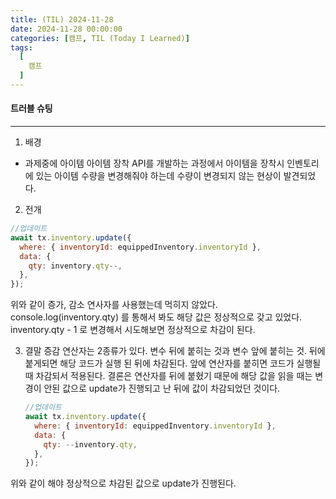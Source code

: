 ```yaml
---
title: (TIL) 2024-11-28
date: 2024-11-28 00:00:00
categories: [캠프, TIL (Today I Learned)]
tags:
  [
    캠프
  ]
---
```


#### 트러블 슈팅
---

1. 배경 
  - 과제중에 아이템 아이템 장착 API를 개발하는 과정에서 아이템을 장착시 인벤토리에 있는 아이템 수량을 변경해줘야 하는데 수량이 변경되지 않는 현상이 발견되었다.  
      
2. 전개

  ```javascript
  //업데이트
  await tx.inventory.update({
    where: { inventoryId: equippedInventory.inventoryId },
    data: {
      qty: inventory.qty--,
    },
  });
  ```

  위와 같이 증가, 감소 연사자를 사용했는데 먹히지 않았다. console.log(inventory.qty) 를 통해서 봐도 해당 값은 정상적으로 갖고 있었다. inventory.qty - 1 로 변경해서 시도해보면 정상적으로 차감이 된다.

3. 결말
  증감 연산자는 2종류가 있다. 변수 뒤에 붙히는 것과 변수 앞에 붙히는 것. 뒤에 붙게되면 해당 코드가 실행 된 뒤에 차감된다. 앞에 연산자를 붙히면 코드가 실행될때 차감되서 적용된다. 결론은 연산자를 뒤에 붙혔기 때문에 해당 값을 읽을 때는 변경이 안된 값으로 update가 진행되고 난 뒤에 값이 차감되었던 것이다. 

    ```javascript
    //업데이트
    await tx.inventory.update({
      where: { inventoryId: equippedInventory.inventoryId },
      data: {
        qty: --inventory.qty,
      },
    });
    ```  

  위와 같이 해야 정상적으로 차감된 값으로 update가 진행된다. 


  

